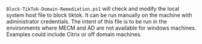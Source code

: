 `Block-TikTok-Domain-Remediation.ps1` will check and modify the local system host file to block tiktok. It can be run manually on the machine with administrator credentials.
The intent of this file is to be run in the environments where MECM and AD are not available for windows machines. Examples could include Citrix or off domain machines.
